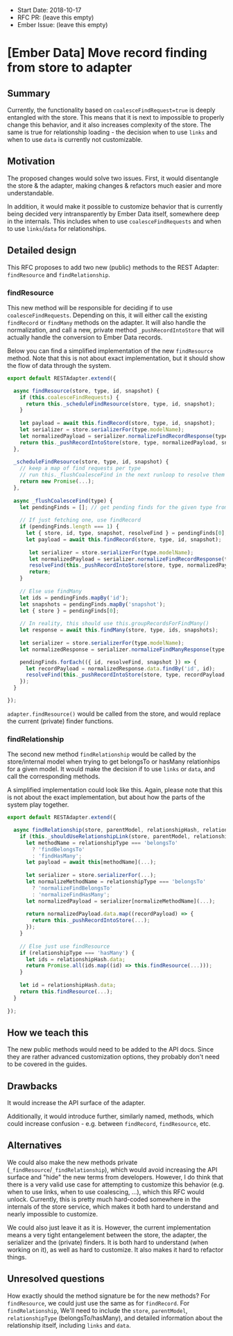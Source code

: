- Start Date: 2018-10-17
- RFC PR: (leave this empty)
- Ember Issue: (leave this empty)

# [Ember Data] Move record finding from store to adapter

## Summary

Currently, the functionality based on `coalesceFindRequest=true` is deeply entangled with the store. This means that it is next to impossible to properly change this behavior, and it also increases complexity of the store. The same is true for relationship loading - the decision when to use `links` and when to use `data` is currently not customizable.

## Motivation

The proposed changes would solve two issues. First, it would disentangle the store & the adapter, making changes & refactors much easier and more understandable.

In addition, it would make it possible to customize behavior that is currently being decided very intransparently by Ember Data itself, somewhere deep in the internals. This includes when to use `coalesceFindRequests` and when to use `links`/`data` for relationships.

## Detailed design

This RFC proposes to add two new (public) methods to the REST Adapter: `findResource` and `findRelationship`.

### findResource

This new method will be responsible for deciding if to use `coalesceFindRequests`. Depending on this, it will either call the existing `findRecord` or `findMany` methods on the adapter. It will also handle the normalization, and call a new, private method `_pushRecordIntoStore` that will actually handle the conversion to Ember Data records.

Below you can find a simplified implementation of the new `findResource` method. Note that this is not about exact implementation, but it should show the flow of data through the system.

```js
export default RESTAdapter.extend({

  async findResource(store, type, id, snapshot) {
    if (this.coalesceFindRequests) {
      return this._scheduleFindResource(store, type, id, snapshot);
    }
    
    let payload = await this.findRecord(store, type, id, snapshot);
    let serializer = store.serializerFor(type.modelName);
    let normalizedPayload = serializer.normalizeFindRecordResponse(type, payload);
    return this._pushRecordIntoStore(store, type, normalizedPayload, snapshot);
  },
  
  _scheduleFindResource(store, type, id, snapshot) {
    // keep a map of find requests per type
    // run this._flushCoalesceFind in the next runloop to resolve them together
    return new Promise(...);
  },
  
  async _flushCoalesceFind(type) {
    let pendingFinds = []; // get pending finds for the given type from the internal map
    
    // If just fetching one, use findRecord
    if (pendingFinds.length === 1) {
      let { store, id, type, snapshot, resolveFind } = pendingFinds[0];
      let payload = await this.findRecord(store, type, id, snapshot);
      
       let serializer = store.serializerFor(type.modelName);
       let normalizedPayload = serializer.normalizeFindRecordResponse(type, payload);
       resolveFind(this._pushRecordIntoStore(store, type, normalizedPayload, snapshot));
       return;
    }
    
    // Else use findMany
    let ids = pendingFinds.mapBy('id');
    let snapshots = pendingFinds.mapBy('snapshot');
    let { store } = pendingFinds[0];
    
    // In reality, this should use this.groupRecordsForFindMany()
    let response = await this.findMany(store, type, ids, snapshots);
    
    let serializer = store.serializerFor(type.modelName);
    let normalizedResponse = serializer.normalizeFindManyResponse(type, payload);

    pendingFinds.forEach(({ id, resolveFind, snapshot }) => {
      let recordPayload = normalizedResponse.data.findBy('id', id);
      resolveFind(this._pushRecordIntoStore(store, type, recordPayload, snapshot));
    });
  }

});
```

`adapter.findResource()` would be called from the store, and would replace the current (private) finder functions.

### findRelationship

The second new method `findRelationship` would be called by the store/internal model when trying to get belongsTo or hasMany relationhips for a given model. It would make the decision if to use `links` or `data`, and call the corresponding methods.

A simplified implementation could look like this. Again, please note that this is not about the exact implementation, but about how the parts of the system play together.

```js
export default RESTAdapter.extend({

  async findRelationship(store, parentModel, relationshipHash, relationshipType) {
    if (this._shouldUseRelationshipLink(store, parentModel, relationshipHash)) {
      let methodName = relationshipType === 'belongsTo' 
        ? 'findBelongsTo' 
        : 'findHasMany';
      let payload = await this[methodName](...);
      
      let serializer = store.serializerFor(...);
      let normalizeMethodName = relationshipType === 'belongsTo' 
        ? 'normalizeFindBelongsTo' 
        : 'normalizeFindHasMany';
      let normalizedPayload = serializer[normalizeMethodName](...);
      
      return normalizedPayload.data.map((recordPayload) => {
        return this._pushRecordIntoStore(...);
      });
    }
    
    // Else just use findResource
    if (relationshipType === 'hasMany') {
      let ids = relationshipHash.data;
      return Promise.all(ids.map((id) => this.findResource(...)));
    }
    
    let id = relationshipHash.data;
    return this.findResource(...);
  }
  
});
```

## How we teach this

The new public methods would need to be added to the API docs. Since they are rather advanced customization options, they probably don't need to be covered in the guides.

## Drawbacks

It would increase the API surface of the adapter. 

Additionally, it would introduce further, similarly named, methods, which could increase confusion - e.g. between `findRecord`, `findResource`, etc.

## Alternatives

We could also make the new methods private (`_findResource`/`_findRelationship`), which would avoid increasing the API surface and "hide" the new terms from developers. However, I do think that there is a very valid use case for attempting to customize this behavior (e.g. when to use links, when to use coalescing, ...), which this RFC would unlock. Currently, this is pretty much hard-coded somewhere in the internals of the store service, which makes it both hard to understand and nearly impossible to customize.

We could also just leave it as it is. However, the current implementation means a very tight entangelement between the store, the adapter, the serializer and the (private) finders. It is both hard to understand (when working on it), as well as hard to customize. It also makes it hard to refactor things.

## Unresolved questions

How exactly should the method signature be for the new methods? For `findResource`, we could just use the same as for `findRecord`. For `findRelationship`, We'll need to include the `store`, `parentModel`, `relationshipType` (belongsTo/hasMany), and detailed information about the relationship itself, including `links` and `data`.
